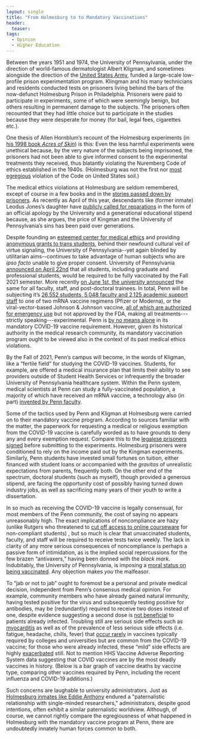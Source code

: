 ```yaml
---
layout: single
title: "From Holmesburg to to Mandatory Vaccinations"
header:
  teaser: 
tags:
  - Opinion
  - Higher Education
---
```


Between the years 1951 and 1974, the University of Pennsylvania, under the direction of world-famous dermatologist Albert Kligman, and sometimes alongside the direction of the [United States Army](https://www.thedp.com/article/1995/05/u-involved-in-chemical-tests-on-prisoners), funded a large-scale low-profile prison experimentation program. Klingman and his many technicians and residents conducted tests on prisoners living behind the bars of the now-defunct Holmesburg Prison in Philadelphia. Prisoners were paid to participate in experiments, some of which were seemingly benign, but others resulting in permanent damage to the subjects. The prisoners often recounted that they had little choice but to participate in the studies because they were desperate for money (for bail, legal fees, cigarettes etc.).

One thesis of Allen Hornblum’s recount of the Holmesburg experiments (in [his 1998 book *Acres of Skin*](https://www.amazon.com/Acres-Skin-Experiments-Holmesburg-Prison/dp/0415923360)) is this: Even the less harmful experiments were unethical because, by the very nature of the subjects being imprisoned, the prisoners had not been able to give informed consent to the experimental treatments they received, thus blatantly violating the Nuremberg Code of ethics established in the 1940s. (Holmesburg was not the first nor [most egregious](https://www.cdc.gov/tuskegee/index.html) violation of the Code on United States soil.)

The medical ethics violations at Holmesburg are seldom remembered, except of course in a few books and in the [stories passed down by prisoners](https://www.amazon.com/Sentenced-Science-Black-Imprisonment-America/dp/0271058757). As recently as April of this year, descendants like (former inmate) Leodus Jones’s daughter have [publicly called for reparations](https://merionwest.com/2021/04/06/penns-imprisoned-black-guinea-pigs-deserve-an-apology-and-reparations/) in the form of an official apology by the University and a generational educational stipend because, as she argues, the price of Kingman and the University of Pennsylvania’s sins has been paid over generations.

Despite founding an [esteemed center for medical ethics](https://lgbtc.vpul.upenn.edu/transresources/) and providing [anonymous grants to trans students](https://lgbtc.vpul.upenn.edu/transresources/), behind their newfound cultural veil of virtue signaling, the University of Pennsylvania--yet again blinded by utilitarian aims--continues to take advantage of human subjects who are *ipso facto* unable to give proper consent. University of Pennsylvania [announced on April 22nd](https://coronavirus.upenn.edu/announcement/update-penn's-plans-fall-semester) that all students, including graduate and professional students, would be required to be fully vaccinated by the Fall 2021 semester. More recently [on June 1st, the university announced](https://coronavirus.upenn.edu/announcement/message-faculty-staff-and-postdocs-vaccination-status-and-return-campus) the same for all faculty, staff, and post-doctoral trainees. In total, Penn will be subjecting it’s [26,552 students, 5,048 faculty and 2,125 academic support staff](https://www.upenn.edu/about/facts) to one of two mRNA vaccine regimens (Pfizer or Moderna), or the viral-vector-based Johnson & Johnson vaccine, [all of which are authorized for emergency use](https://www.fda.gov/consumers/consumer-updates/learn-more-about-covid-19-vaccines-fda) but not approved by the FDA, making all treatments---strictly speaking---experimental. Penn is [by no means alone](https://www.bestcolleges.com/blog/list-of-colleges-that-require-covid-19-vaccine/) in its mandatory COVID-19 vaccine requirement. However, given its historical authority in the medical research community, its mandatory vaccination program ought to be viewed also in the context of its past medical ethics violations.

By the Fall of 2021, Penn’s campus will become, in the words of Kligman, like a “fertile field” for studying the COVID-19 vaccines. Students, for example, are offered a medical insurance plan that limits their ability to see providers outside of Student Health Services or infrequently the broader University of Pennsylvania healthcare system. Within the Penn system, medical scientists at Penn can study a fully-vaccinated population, a majority of which have received an mRNA vaccine, a technology also (in part) [invented by Penn faculty](https://en.wikipedia.org/wiki/Drew_Weissman).

Some of the tactics used by Penn and Kligman at Holmesburg were carried on to their mandatory vaccine program. According to sources familiar with the matter, the paperwork for requesting a medical or religious exemption from the COVID-19 vaccine is carefully worded as to have grounds to deny any and every exemption request. Compare this to the [legalese prisoners signed](https://www.thedp.com/article/2007/11/swollen_feet_and_a_wanted_apology) before submitting to the experiments. Holmesburg prisoners were conditioned to rely on the income paid out by the Kingman experiments. Similarly, Penn students have invested small fortunes on tuition, either financed with student loans or accompanied with the *gravitas* of unrealistic expectations from parents, frequently both. On the other end of the spectrum, doctoral students (such as myself), though provided a generous stipend, are facing the opportunity cost of possibly having turned down industry jobs, as well as sacrificing many years of their youth to write a dissertation.

In so much as receiving the COVID-19 vaccine is legally consensual, for most members of the Penn community, the cost of saying no appears unreasonably high. The exact implications of noncompliance are hazy (unlike Rutgers who threatened to [cut off access to online courseware](https://coronavirus.rutgers.edu/a-message-to-students-on-covid-19-vaccinations/) for non-compliant students) , but so much is clear that unvaccinated students, faculty, and staff will be required to receive tests twice weekly. The lack in clarity of any more serious consequences of noncompliance is perhaps a passive form of intimidation, as is the implied social repercussions for the few brazen “antivaxers,” having been donned with the *black mark*. Indubitably, the University of Pennsylvania, is imposing a [moral status on being vaccinated](https://www.ncbi.nlm.nih.gov/pmc/articles/PMC6267229/). Any objection makes *you* the malfeasor.

To “jab or not to jab” ought to foremost be a personal and private medical decision, independent from Penn’s consensus medical opinion. For example, community members who have already gained natural immunity, having tested positive for the virus and subsequently testing positive for antibodies, may be (redundantly) required to receive two doses instead of one, despite evidence suggesting a second dose is [not beneficial](https://www.nejm.org/doi/full/10.1056/NEJMc2101667) to patients already infected. Troubling still are serious side effects such as [myocarditis](https://www.cdc.gov/coronavirus/2019-ncov/vaccines/safety/myocarditis.html) as well as of the prevalence of less serious side effects (i.e. fatigue, headache, chills, fever) that [occur rarely](https://www.samhealth.org/about-samaritan/news-search/2021/02/09/covid-19-vaccine-side-effects-compared-to-other-vaccines) in vaccines typically required by colleges and universities but are common from the COVID-19 vaccine; for those who were already infected, these “mild” side effects are highly [exacerbated](https://www.nejm.org/doi/full/10.1056/NEJMc2101667) still. Not to mention HHS Vaccine Adverse Reporting System data suggesting that COVID vaccines are by the most deadly vaccines in history. (Below is a bar graph of vaccine deaths by vaccine type, comparing other vaccines required by Penn, including the recent influenza and COVID-19 additions.)

Such concerns are laughable to university administrators. Just as [Holmesburg inmates like Eddie Anthony](https://www.amazon.com/Sentenced-Science-Black-Imprisonment-America/dp/0271058757) endured a "paternalistic relationship with single-minded researchers," administrators, despite good intentions, often exhibit a similar paternalistic worldview. Although, of course, we cannot rightly compare the egregiousness of what happened in Holmesburg with the mandatory vaccine program at Penn, there are undoubtedly innately human forces common to both.

